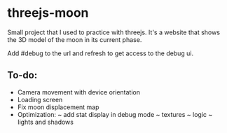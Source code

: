 # threejs-moon
Small project that I used to practice with threejs. It's a website that shows the 3D model of the moon in its current phase.

Add #debug to the url and refresh to get access to the debug ui.


## To-do:
- Camera movement with device orientation
- Loading screen
- Fix moon displacement map
- Optimization:
    ~ add stat display in debug mode
    ~ textures
    ~ logic
    ~ lights and shadows
